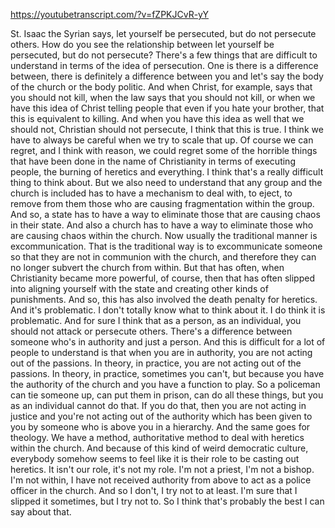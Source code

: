 https://youtubetranscript.com/?v=fZPKJCvR-yY

 St. Isaac the Syrian says, let yourself be persecuted, but do not persecute others. How do you see the relationship between let yourself be persecuted, but do not persecute? There's a few things that are difficult to understand in terms of the idea of persecution. One is there is a difference between, there is definitely a difference between you and let's say the body of the church or the body politic. And when Christ, for example, says that you should not kill, when the law says that you should not kill, or when we have this idea of Christ telling people that even if you hate your brother, that this is equivalent to killing. And when you have this idea as well that we should not, Christian should not persecute, I think that this is true. I think we have to always be careful when we try to scale that up. Of course we can regret, and I think with reason, we could regret some of the horrible things that have been done in the name of Christianity in terms of executing people, the burning of heretics and everything. I think that's a really difficult thing to think about. But we also need to understand that any group and the church is included has to have a mechanism to deal with, to eject, to remove from them those who are causing fragmentation within the group. And so, a state has to have a way to eliminate those that are causing chaos in their state. And also a church has to have a way to eliminate those who are causing chaos within the church. Now usually the traditional manner is excommunication. That is the traditional way is to excommunicate someone so that they are not in communion with the church, and therefore they can no longer subvert the church from within. But that has often, when Christianity became more powerful, of course, then that has often slipped into aligning yourself with the state and creating other kinds of punishments. And so, this has also involved the death penalty for heretics. And it's problematic. I don't totally know what to think about it. I do think it is problematic. And for sure I think that as a person, as an individual, you should not attack or persecute others. There's a difference between someone who's in authority and just a person. And this is difficult for a lot of people to understand is that when you are in authority, you are not acting out of the passions. In theory, in practice, you are not acting out of the passions. In theory, in practice, sometimes you can't, but because you have the authority of the church and you have a function to play. So a policeman can tie someone up, can put them in prison, can do all these things, but you as an individual cannot do that. If you do that, then you are not acting in justice and you're not acting out of the authority which has been given to you by someone who is above you in a hierarchy. And the same goes for theology. We have a method, authoritative method to deal with heretics within the church. And because of this kind of weird democratic culture, everybody somehow seems to feel like it is their role to be casting out heretics. It isn't our role, it's not my role. I'm not a priest, I'm not a bishop. I'm not within, I have not received authority from above to act as a police officer in the church. And so I don't, I try not to at least. I'm sure that I slipped it sometimes, but I try not to. So I think that's probably the best I can say about that.